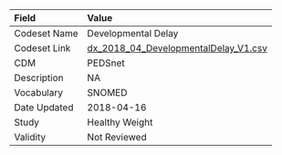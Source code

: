 |Field        |Value                                |
|:------------|:------------------------------------|
|Codeset Name |Developmental Delay                  |
|Codeset Link |[dx_2018_04_DevelopmentalDelay_V1.csv](https://github.com/PEDSnet/Variable-Dictionary/blob/main/conditions/dx_2018_04_DevelopmentalDelay_V1.csv)|
|CDM          |PEDSnet                              |
|Description  |NA                                   |
|Vocabulary   |SNOMED                               |
|Date Updated |2018-04-16                           |
|Study        |Healthy Weight                       |
|Validity     |Not Reviewed                         |
